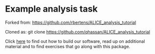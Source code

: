 # Example analysis task

Forked from: https://github.com/rbertens/ALICE_analysis_tutorial

Cloned as: git clone https://github.com/qhassan/ALICE_analysis_tutorial

Click [here](https://alice-doc.github.io/alice-analysis-tutorial/) to find out how to build our software, read up on additional material and to find exercises that go along with this package. 
